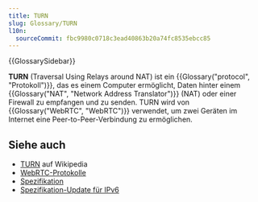 ```yaml
---
title: TURN
slug: Glossary/TURN
l10n:
  sourceCommit: fbc9980c0718c3ead40863b20a74fc8535ebcc85
---
```


{{GlossarySidebar}}

**TURN** (Traversal Using Relays around NAT) ist ein {{Glossary("protocol", "Protokoll")}}, das es einem Computer ermöglicht, Daten hinter einem {{Glossary("NAT", "Network Address Translator")}} (NAT) oder einer Firewall zu empfangen und zu senden. TURN wird von {{Glossary("WebRTC", "WebRTC")}} verwendet, um zwei Geräten im Internet eine Peer-to-Peer-Verbindung zu ermöglichen.

## Siehe auch

- [TURN](https://en.wikipedia.org/wiki/TURN) auf Wikipedia
- [WebRTC-Protokolle](/de/docs/Web/API/WebRTC_API/Protocols)
- [Spezifikation](https://datatracker.ietf.org/doc/html/rfc5766)
- [Spezifikation-Update für IPv6](https://datatracker.ietf.org/doc/html/rfc6156.txt)
